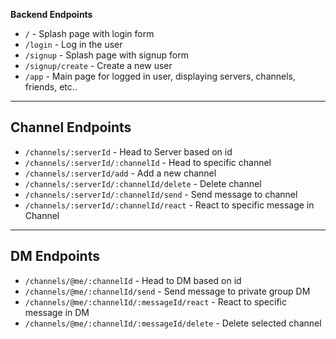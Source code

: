 **Backend Endpoints**

- `/` - Splash page with login form
- `/login` - Log in the user
- `/signup` - Splash page with signup form
- `/signup/create` - Create a new user
- `/app` - Main page for logged in user, displaying servers, channels, friends, etc..

---

## Channel Endpoints

- `/channels/:serverId` - Head to Server based on id
- `/channels/:serverId/:channelId` - Head to specific channel
- `/channels/:serverId/add` - Add a new channel
- `/channels/:serverId/:channelId/delete` - Delete channel
- `/channels/:serverId/:channelId/send` - Send message to channel
- `/channels/:serverId/:channelId/react` - React to specific message in Channel

---

## DM Endpoints

- `/channels/@me/:channelId` - Head to DM based on id
- `/channels/@me/:channelId/send` - Send message to private group DM
- `/channels/@me/:channelId/:messageId/react` - React to specific message in DM
- `/channels/@me/:channelId/:messageId/delete` - Delete selected channel
